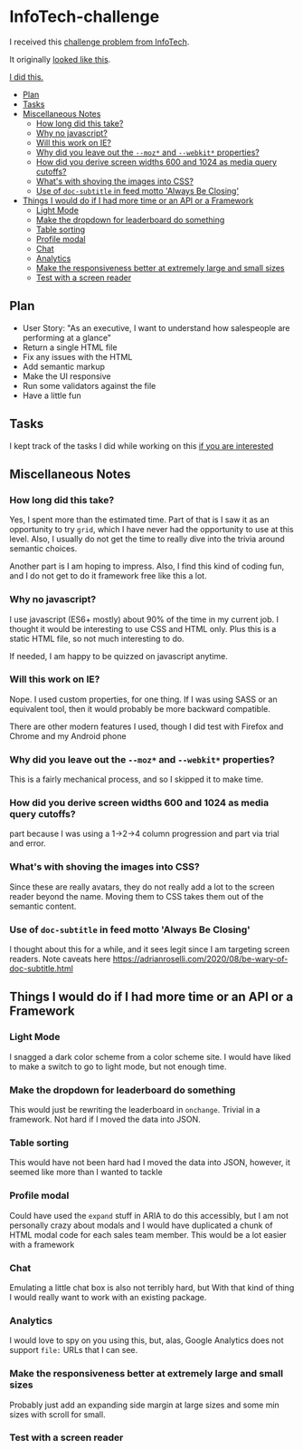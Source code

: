 # InfoTech-challenge
I received this [challenge problem from InfoTech](original/Frontend%20Developer-Take%20Home%20Challenge%20(1).pdf).

It originally [looked like this](https://htmlpreview.github.io/?https://github.com/drewnolan/InfoTech-challenge/blob/main/original/index%20(6)%20(1).html).

[I did this.](https://htmlpreview.github.io/?https://github.com/drewnolan/InfoTech-challenge/blob/main/index.html)

  * [Plan](#plan)
  * [Tasks](#tasks)
  * [Miscellaneous Notes](#miscellaneous-notes)
    + [How long did this take?](#how-long-did-this-take)
    + [Why no javascript?](#why-no-javascript)
    + [Will this work on IE?](#will-this-work-on-ie)
    + [Why did you leave out the `--moz*` and `--webkit*` properties?](#why-did-you-leave-out-the----moz---and----webkit---properties)
    + [How did you derive screen widths 600 and 1024 as media query cutoffs?](#how-did-you-derive-screen-widths-600-and-1024-as-media-query-cutoffs)
    + [What's with shoving the images into CSS?](#what-s-with-shoving-the-images-into-css)
    + [Use of `doc-subtitle` in feed motto 'Always Be Closing'](#use-of--doc-subtitle--in-feed-motto--always-be-closing)
  * [Things I would do if I had more time or an API or a Framework](#things-i-would-do-if-i-had-more-time-or-an-api-or-a-framework)
    + [Light Mode](#light-mode)
    + [Make the dropdown for leaderboard do something](#make-the-dropdown-for-leaderboard-do-something)
    + [Table sorting](#table-sorting)
    + [Profile modal](#profile-modal)
    + [Chat](#chat)
    + [Analytics](#analytics)
    + [Make the responsiveness better at extremely large and small sizes](#make-the-responsiveness-better-at-extremely-large-and-small-sizes)
    + [Test with a screen reader](#test-with-a-screen-reader)

## Plan

* User Story: "As an executive, I want to understand how salespeople are performing at a glance"
* Return a single HTML file
* Fix any issues with the HTML
* Add semantic markup
* Make the UI responsive
* Run some validators against the file
* Have a little fun

## Tasks
I kept track of the tasks I did while working on this [if you are interested](doc/tasks.md)

## Miscellaneous Notes

### How long did this take?
Yes, I spent more than the estimated time.  Part of that is I saw it as an opportunity to try `grid`, which I have never had the opportunity to use at this level.  Also, I usually do not get the time to really dive into the trivia around semantic choices.

Another part is I am hoping to impress.  Also, I find this kind of coding fun, and I do not get to do it framework free like this a lot.

### Why no javascript?
I use javascript (ES6+ mostly) about 90% of the time in my current job.  I thought it would be interesting to use CSS and HTML only.  Plus this is a static HTML file, so not much interesting to do.

If needed, I am happy to be quizzed on javascript anytime.

### Will this work on IE?
Nope.  I used custom properties, for one thing.  If I was using SASS or an equivalent tool, then it would probably be more backward compatible.

There are other modern features I used, though I did test with Firefox and Chrome and my Android phone

### Why did you leave out the `--moz*` and `--webkit*` properties?
This is a fairly mechanical process, and so I skipped it to make time.

### How did you derive screen widths 600 and 1024 as media query cutoffs?
part because I was using a 1->2->4 column progression and part via trial and error.

### What's with shoving the images into CSS?
Since these are really avatars, they do not really add a lot to the screen reader beyond the name.  Moving them to CSS takes them out of the semantic content.

### Use of `doc-subtitle` in feed motto 'Always Be Closing'
I thought about this for a while, and it sees legit since I am targeting screen readers.  Note caveats here https://adrianroselli.com/2020/08/be-wary-of-doc-subtitle.html

## Things I would do if I had more time or an API or a Framework

### Light Mode
I snagged a dark color scheme from a color scheme site.  I would have liked to make a switch to go to light mode, but not enough time.

### Make the dropdown for leaderboard do something
This would just be rewriting the leaderboard in `onchange`.  Trivial in a framework.  Not hard if I moved the data into JSON.

### Table sorting
This would have not been hard had I moved the data into JSON, however, it seemed like more than I wanted to tackle

### Profile modal
Could have used the `expand` stuff in ARIA to do this accessibly, but I am not personally crazy about modals and I would have duplicated a chunk of HTML modal code for each sales team member.  This would be a lot easier with a framework

### Chat
Emulating a little chat box is also not terribly hard, but With that kind of thing I would really want to work with an existing package.

### Analytics
I would love to spy on you using this, but, alas, Google Analytics does not support `file:` URLs that I can see.

### Make the responsiveness better at extremely large and small sizes
Probably just add an expanding side margin at large sizes and some min sizes with scroll for small.

### Test with a screen reader
